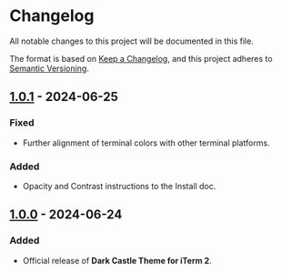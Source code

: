 # Changelog

All notable changes to this project will be documented in this file.

The format is based on [Keep a Changelog](https://keepachangelog.com/en/1.1.0/),
and this project adheres to [Semantic Versioning](https://semver.org/spec/v2.0.0.html).

## [1.0.1] - 2024-06-25

### Fixed

- Further alignment of terminal colors with other terminal platforms.

### Added

- Opacity and Contrast instructions to the Install doc.

## [1.0.0] - 2024-06-24

### Added

- Official release of **Dark Castle Theme for iTerm 2**.

[1.0.1]: https://github.com/scottgriv/Dark-Castle-iTerm/compare/v1.0.0...v1.0.1
[1.0.0]: https://github.com/scottgriv/Dark-Castle-iTerm/releases/tag/v1.0.0

